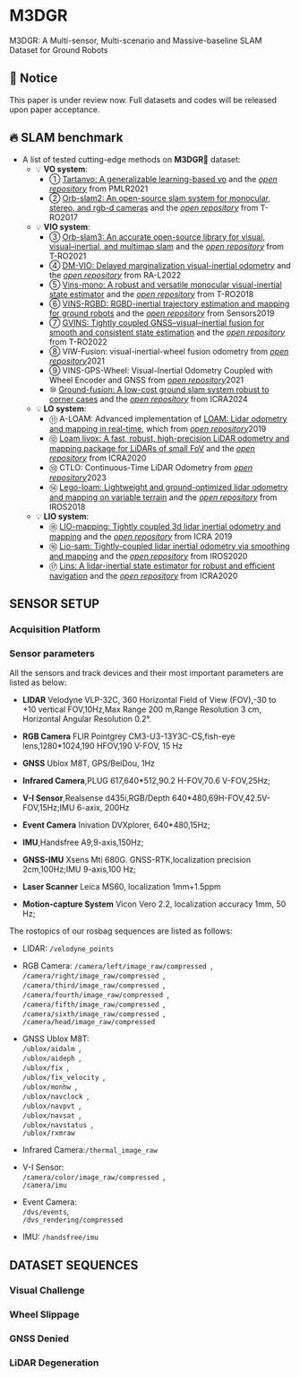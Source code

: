 # M3DGR
M3DGR: A Multi-sensor, Multi-scenario and Massive-baseline SLAM Dataset for Ground Robots


## 🎯 Notice
This paper is under review now. Full datasets and codes will be released upon paper acceptance.
## 🔥 SLAM benchmark
- A list of tested cutting-edge methods on **M3DGR**🦄 dataset:
  - 💡 **VO system**:
    - ① [Tartanvo: A generalizable learning-based vo](https://arxiv.org/abs/2011.00359) and the [*open repository*](https://github.com/castacks/tartanvo) from PMLR2021
    - ② [Orb-slam2: An open-source slam system for monocular, stereo, and rgb-d cameras](https://arxiv.org/abs/1610.06475) and the [*open repository*](https://github.com/raulmur/ORB_SLAM2) from T-RO2017
  - 💡 **VIO system**:
    - ③ [Orb-slam3: An accurate open-source library for visual, visual–inertial, and multimap slam](https://arxiv.org/abs/2007.11898) and the [*open repository*](https://github.com/UZ-SLAMLab/ORB_SLAM3) from T-RO2021
    - ④ [DM-VIO: Delayed marginalization visual-inertial odometry](https://arxiv.org/abs/2201.04114) and the [*open repository*](https://github.com/lukasvst/dm-vio) from RA-L2022
    - ⑤ [Vins-mono: A robust and versatile monocular visual-inertial state estimator](https://arxiv.org/abs/1708.03852) and the [*open repository*](https://github.com/HKUST-Aerial-Robotics/VINS-Mono) from T-RO2018
    - ⑥ [VINS-RGBD: RGBD-inertial trajectory estimation and mapping for ground robots](https://www.mdpi.com/1424-8220/19/10/2251) and the [*open repository*](https://github.com/STAR-Center/VINS-RGBD) from Sensors2019
    - ⑦ [GVINS: Tightly coupled GNSS–visual–inertial fusion for smooth and consistent state estimation](https://arxiv.org/abs/2103.07899) and the [*open repository*](https://github.com/HKUST-Aerial-Robotics/GVINS) from T-RO2022
    - ⑧ VIW-Fusion: visual-inertial-wheel fusion odometry from [*open repository*](https://github.com/TouchDeeper/VIW-Fusion)2021
    - ⑨ VINS-GPS-Wheel: Visual-Inertial Odometry Coupled with Wheel Encoder and GNSS from [*open repository*](https://github.com/Wallong/VINS-GPS-Wheel)2021
    - ⑩ [Ground-fusion: A low-cost ground slam system robust to corner cases](https://arxiv.org/abs/2402.14308) and the [*open repository*](https://github.com/SJTU-ViSYS/Ground-Fusion) from ICRA2024
  - 💡 **LO system**:
    - ⑪ A-LOAM: Advanced implementation of [LOAM: Lidar odometry and mapping in real-time](https://www.ri.cmu.edu/pub_files/2014/7/Ji_LidarMapping_RSS2014_v8.pdf), which from [*open repository*](https://github.com/HKUST-Aerial-Robotics/A-LOAM)2019
    - ⑫ [Loam livox: A fast, robust, high-precision LiDAR odometry and mapping package for LiDARs of small FoV](https://ieeexplore.ieee.org/abstract/document/9197440) and the [*open repository*](https://github.com/hku-mars/loam_livox) from ICRA2020
    - ⑬ CTLO: Continuous-Time LiDAR Odometry from [*open repository*](https://github.com/chengwei0427/CTLO)2023
    - ⑭ [Lego-loam: Lightweight and ground-optimized lidar odometry and mapping on variable terrain](https://ieeexplore.ieee.org/abstract/document/8594299) and the [*open repository*](https://github.com/RobustFieldAutonomyLab/LeGO-LOAM) from IROS2018
  - 💡 **LIO system**:
    - ⑮ [LIO-mapping: Tightly coupled 3d lidar inertial odometry and mapping](https://ieeexplore.ieee.org/abstract/document/8793511) and the [*open repository*](https://github.com/hyye/lio-mapping) from ICRA 2019
    - ⑯ [Lio-sam: Tightly-coupled lidar inertial odometry via smoothing and mapping](https://arxiv.org/abs/2007.00258) and the [*open repository*](https://github.com/TixiaoShan/LIO-SAM) from IROS2020
    - ⑰ [Lins: A lidar-inertial state estimator for robust and efficient navigation](https://arxiv.org/abs/1907.02233) and the [*open repository*](https://github.com/ChaoqinRobotics/LINS---LiDAR-inertial-SLAM) from ICRA2020


## SENSOR SETUP
### Acquisition Platform


### Sensor parameters

All the sensors and track devices and their most important parameters are listed as below:

* **LIDAR** Velodyne VLP-32C, 360 Horizontal Field of View (FOV),-30 to +10 vertical FOV,10Hz,Max Range 200 m,Range Resolution 3 cm, Horizontal Angular Resolution 0.2°.  

* **RGB Camera** FLIR Pointgrey CM3-U3-13Y3C-CS,fish-eye lens,1280*1024,190 HFOV,190 V-FOV, 15 Hz  
* **GNSS** Ublox M8T, GPS/BeiDou, 1Hz  
* **Infrared Camera**,PLUG 617,640*512,90.2 H-FOV,70.6 V-FOV,25Hz;  
* **V-I Sensor**,Realsense d435i,RGB/Depth 640*480,69H-FOV,42.5V-FOV,15Hz;IMU 6-axix, 200Hz  
* **Event Camera** Inivation DVXplorer, 640*480,15Hz;  
* **IMU**,Handsfree A9,9-axis,150Hz;  
* **GNSS-IMU** Xsens Mti 680G. GNSS-RTK,localization precision 2cm,100Hz;IMU 9-axis,100 Hz;  
* **Laser Scanner** Leica MS60, localization 1mm+1.5ppm  
* **Motion-capture System** Vicon Vero 2.2, localization accuracy 1mm, 50 Hz;

The rostopics of our rosbag sequences are listed as follows:

* LIDAR: `/velodyne_points` 

* RGB Camera: 
`/camera/left/image_raw/compressed `,  
`/camera/right/image_raw/compressed `,  
`/camera/third/image_raw/compressed `,  
`/camera/fourth/image_raw/compressed `,  
`/camera/fifth/image_raw/compressed `,  
`/camera/sixth/image_raw/compressed `,  
`/camera/head/image_raw/compressed `  
* GNSS Ublox M8T:  
`/ublox/aidalm `,  
`/ublox/aideph `,  
`/ublox/fix `,  
`/ublox/fix_velocity `,  
`/ublox/monhw `,  
`/ublox/navclock `,  
`/ublox/navpvt `,  
`/ublox/navsat `,  
`/ublox/navstatus `,  
`/ublox/rxmraw `  


* Infrared Camera:`/thermal_image_raw ` 
* V-I Sensor:  
`/camera/color/image_raw/compressed `,  
`/camera/imu`
* Event Camera:  
`/dvs/events`,  
`/dvs_rendering/compressed`
* IMU: `/handsfree/imu `
 

## DATASET SEQUENCES

### Visual Challenge


### Wheel Slippage


### GNSS Denied



### LiDAR Degeneration





